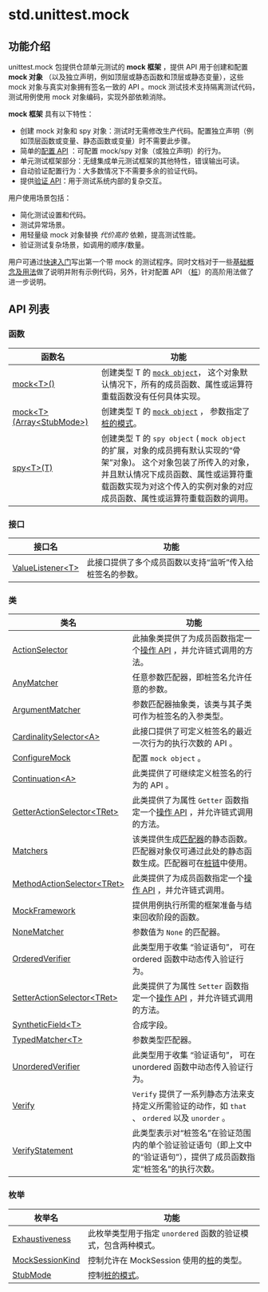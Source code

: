 
# std.unittest.mock

## 功能介绍

unittest.mock 包提供仓颉单元测试的 **mock 框架** ，提供 API 用于创建和配置 **mock 对象** （以及独立声明，例如顶层或静态函数和顶层或静态变量），这些 mock 对象与真实对象拥有签名一致的 API 。mock 测试技术支持隔离测试代码，测试用例使用 mock 对象编码，实现外部依赖消除。

**mock 框架** 具有以下特性：

  * 创建 mock 对象和 spy 对象：测试时无需修改生产代码。配置独立声明（例如顶层函数或变量、静态函数或变量）时不需要此步骤。
  * 简单的[配置 API](https://docs.cangjie-lang.cn/docs/1.0.1/libs/std/unittest_mock/unittest_mock_samples/mock_framework_basics.html#%E9%85%8D%E7%BD%AE-api) ：可配置 mock/spy 对象（或独立声明）的行为。
  * 单元测试框架部分：无缝集成单元测试框架的其他特性，错误输出可读。
  * 自动验证配置行为：大多数情况下不需要多余的验证代码。
  * 提供[验证 API](https://docs.cangjie-lang.cn/docs/1.0.1/libs/std/unittest_mock/unittest_mock_samples/mock_framework_verification.html#mock-%E6%A1%86%E6%9E%B6%E9%AA%8C%E8%AF%81-api)：用于测试系统内部的复杂交互。

用户使用场景包括：

  * 简化测试设置和代码。
  * 测试异常场景。
  * 用轻量级 mock 对象替换 _代价高的_ 依赖，提高测试性能。
  * 验证测试复杂场景，如调用的顺序/数量。

用户可通过[快速入门](https://docs.cangjie-lang.cn/docs/1.0.1/libs/std/unittest_mock/unittest_mock_samples/mock_framework_getting_started.html#mock-%E6%A1%86%E6%9E%B6%E5%85%A5%E9%97%A8)写出第一个带 mock 的测试程序。同时文档对于一些[基础概念及用法](https://docs.cangjie-lang.cn/docs/1.0.1/libs/std/unittest_mock/unittest_mock_samples/mock_framework_basics.html#mock-%E5%9F%BA%E7%A1%80%E6%A6%82%E5%BF%B5%E5%8F%8A%E7%94%A8%E6%B3%95)做了说明并附有示例代码，另外，针对配置 API （[桩](https://docs.cangjie-lang.cn/docs/1.0.1/libs/std/unittest_mock/unittest_mock_samples/mock_framework_stubs.html#%E6%A1%A9%E4%BD%BF%E7%94%A8%E6%8C%87%E5%8D%97)）的高阶用法做了进一步说明。

## API 列表

### 函数

函数名| 功能  
---|---  
[mock\<T\>\(\)](https://docs.cangjie-lang.cn/docs/1.0.1/libs/std/unittest_mock/unittest_mock_package_api/unittest_mock_package_functions.html#func-mockt)| 创建类型 T 的 [`mock object`](https://docs.cangjie-lang.cn/docs/1.0.1/libs/std/unittest_mock/unittest_mock_samples/mock_framework_basics.html#%E5%88%9B%E5%BB%BA-mock-%E5%AF%B9%E8%B1%A1)， 这个对象默认情况下，所有的成员函数、属性或运算符重载函数没有任何具体实现。  
[mock\<T\>\(Array\<StubMode\>\)](https://docs.cangjie-lang.cn/docs/1.0.1/libs/std/unittest_mock/unittest_mock_package_api/unittest_mock_package_functions.html#func-mocktarraystubmode)| 创建类型 T 的 [`mock object`](https://docs.cangjie-lang.cn/docs/1.0.1/libs/std/unittest_mock/unittest_mock_samples/mock_framework_basics.html#%E5%88%9B%E5%BB%BA-mock-%E5%AF%B9%E8%B1%A1) ， 参数指定了[桩的模式](https://docs.cangjie-lang.cn/docs/1.0.1/libs/std/unittest_mock/unittest_mock_samples/mock_framework_stubs.html#%E6%A1%A9%E7%9A%84%E6%A8%A1%E5%BC%8F)。  
[spy\<T\>\(T\)](https://docs.cangjie-lang.cn/docs/1.0.1/libs/std/unittest_mock/unittest_mock_package_api/unittest_mock_package_functions.html#func-spytt)| 创建类型 T 的 `spy object` \( `mock object` 的扩展，对象的成员拥有默认实现的“骨架”对象\)。 这个对象包装了所传入的对象，并且默认情况下成员函数、属性或运算符重载函数实现为对这个传入的实例对象的对应成员函数、属性或运算符重载函数的调用。  
  
### 接口

接口名| 功能  
---|---  
[ValueListener\<T\>](https://docs.cangjie-lang.cn/docs/1.0.1/libs/std/unittest_mock/unittest_mock_package_api/unittest_mock_package_interfaces.html#interface-valuelistenert)| 此接口提供了多个成员函数以支持“监听”传入给桩签名的参数。  
  
### 类

类名| 功能  
---|---  
[ActionSelector](https://docs.cangjie-lang.cn/docs/1.0.1/libs/std/unittest_mock/unittest_mock_package_api/unittest_mock_package_classes.html#class-actionselector)| 此抽象类提供了为成员函数指定一个[操作 API](https://docs.cangjie-lang.cn/docs/1.0.1/libs/std/unittest_mock/unittest_mock_samples/mock_framework_basics.html#%E6%93%8D%E4%BD%9C-api) ，并允许链式调用的方法。  
[AnyMatcher](https://docs.cangjie-lang.cn/docs/1.0.1/libs/std/unittest_mock/unittest_mock_package_api/unittest_mock_package_classes.html#class-anymatcher)| 任意参数匹配器，即桩签名允许任意的参数。  
[ArgumentMatcher](https://docs.cangjie-lang.cn/docs/1.0.1/libs/std/unittest_mock/unittest_mock_package_api/unittest_mock_package_classes.html#class-argumentmatcher)| 参数匹配器抽象类，该类与其子类可作为桩签名的入参类型。  
[CardinalitySelector\<A\>](https://docs.cangjie-lang.cn/docs/1.0.1/libs/std/unittest_mock/unittest_mock_package_api/unittest_mock_package_classes.html#class-cardinalityselectora)| 此接口提供了可定义桩签名的最近一次行为的执行次数的 API 。  
[ConfigureMock](https://docs.cangjie-lang.cn/docs/1.0.1/libs/std/unittest_mock/unittest_mock_package_api/unittest_mock_package_classes.html#class-configuremock)| 配置 `mock object` 。  
[Continuation\<A\>](https://docs.cangjie-lang.cn/docs/1.0.1/libs/std/unittest_mock/unittest_mock_package_api/unittest_mock_package_classes.html#class-continuationa)| 此类提供了可继续定义桩签名的行为的 API 。  
[GetterActionSelector\<TRet\>](https://docs.cangjie-lang.cn/docs/1.0.1/libs/std/unittest_mock/unittest_mock_package_api/unittest_mock_package_classes.html#class-getteractionselectortret)| 此类提供了为属性 `Getter` 函数指定一个[操作 API](https://docs.cangjie-lang.cn/docs/1.0.1/libs/std/unittest_mock/unittest_mock_samples/mock_framework_basics.html#%E6%93%8D%E4%BD%9C-api) ，并允许链式调用的方法。  
[Matchers](https://docs.cangjie-lang.cn/docs/1.0.1/libs/std/unittest_mock/unittest_mock_package_api/unittest_mock_package_classes.html#class-matchers)| 该类提供生成[匹配器](https://docs.cangjie-lang.cn/docs/1.0.1/libs/std/unittest_mock/unittest_mock_samples/mock_framework_basics.html#%E5%8F%82%E6%95%B0%E5%8C%B9%E9%85%8D%E5%99%A8)的静态函数。匹配器对象仅可通过此处的静态函数生成。匹配器可在[桩链](https://docs.cangjie-lang.cn/docs/1.0.1/libs/std/unittest_mock/unittest_mock_samples/mock_framework_basics.html#%E6%A1%A9%E9%93%BE)中使用。  
[MethodActionSelector\<TRet\>](https://docs.cangjie-lang.cn/docs/1.0.1/libs/std/unittest_mock/unittest_mock_package_api/unittest_mock_package_classes.html#class-methodactionselectortret)| 此类提供了为成员函数指定一个[操作 API](https://docs.cangjie-lang.cn/docs/1.0.1/libs/std/unittest_mock/unittest_mock_samples/mock_framework_basics.html#%E6%93%8D%E4%BD%9C-api) ，并允许链式调用。  
[MockFramework](https://docs.cangjie-lang.cn/docs/1.0.1/libs/std/unittest_mock/unittest_mock_package_api/unittest_mock_package_classes.html#class-mockframework)| 提供用例执行所需的框架准备与结束回收阶段的函数。  
[NoneMatcher](https://docs.cangjie-lang.cn/docs/1.0.1/libs/std/unittest_mock/unittest_mock_package_api/unittest_mock_package_classes.html#class-nonematcher)| 参数值为 `None` 的匹配器。  
[OrderedVerifier](https://docs.cangjie-lang.cn/docs/1.0.1/libs/std/unittest_mock/unittest_mock_package_api/unittest_mock_package_classes.html#class-orderedverifier)| 此类型用于收集 “验证语句”， 可在 ordered 函数中动态传入验证行为。  
[SetterActionSelector\<TRet\>](https://docs.cangjie-lang.cn/docs/1.0.1/libs/std/unittest_mock/unittest_mock_package_api/unittest_mock_package_classes.html#class-setteractionselectortret)| 此类提供了为属性 `Setter` 函数指定一个[操作 API](https://docs.cangjie-lang.cn/docs/1.0.1/libs/std/unittest_mock/unittest_mock_samples/mock_framework_basics.html#%E6%93%8D%E4%BD%9C-api) ，并允许链式调用的方法。  
[SyntheticField\<T\>](https://docs.cangjie-lang.cn/docs/1.0.1/libs/std/unittest_mock/unittest_mock_package_api/unittest_mock_package_classes.html#class-syntheticfieldt)| 合成字段。  
[TypedMatcher\<T\>](https://docs.cangjie-lang.cn/docs/1.0.1/libs/std/unittest_mock/unittest_mock_package_api/unittest_mock_package_classes.html#class-typedmatchert)| 参数类型匹配器。  
[UnorderedVerifier](https://docs.cangjie-lang.cn/docs/1.0.1/libs/std/unittest_mock/unittest_mock_package_api/unittest_mock_package_classes.html#class-unorderedverifier)| 此类型用于收集 “验证语句”， 可在 unordered 函数中动态传入验证行为。  
[Verify](https://docs.cangjie-lang.cn/docs/1.0.1/libs/std/unittest_mock/unittest_mock_package_api/unittest_mock_package_classes.html#class-verify)| `Verify` 提供了一系列静态方法来支持定义所需验证的动作，如 `that` 、 `ordered` 以及 `unorder` 。  
[VerifyStatement](https://docs.cangjie-lang.cn/docs/1.0.1/libs/std/unittest_mock/unittest_mock_package_api/unittest_mock_package_classes.html#class-verifystatement)| 此类型表示对“桩签名”在验证范围内的单个验证验证语句（即上文中的“验证语句”），提供了成员函数指定“桩签名”的执行次数。  
  
### 枚举

枚举名| 功能  
---|---  
[Exhaustiveness](https://docs.cangjie-lang.cn/docs/1.0.1/libs/std/unittest_mock/unittest_mock_package_api/unittest_mock_package_enums.html#enum-exhaustiveness)| 此枚举类型用于指定 `unordered` 函数的验证模式，包含两种模式。  
[MockSessionKind](https://docs.cangjie-lang.cn/docs/1.0.1/libs/std/unittest_mock/unittest_mock_package_api/unittest_mock_package_enums.html#enum-mocksessionkind)| 控制允许在 MockSession 使用的[桩](https://docs.cangjie-lang.cn/docs/1.0.1/libs/std/unittest_mock/unittest_mock_samples/mock_framework_basics.html#%E9%85%8D%E7%BD%AE-api)的类型。  
[StubMode](https://docs.cangjie-lang.cn/docs/1.0.1/libs/std/unittest_mock/unittest_mock_package_api/unittest_mock_package_enums.html#enum-stubmode)| 控制[桩的模式](https://docs.cangjie-lang.cn/docs/1.0.1/libs/std/unittest_mock/unittest_mock_samples/mock_framework_stubs.html#%E6%A1%A9%E7%9A%84%E6%A8%A1%E5%BC%8F)。